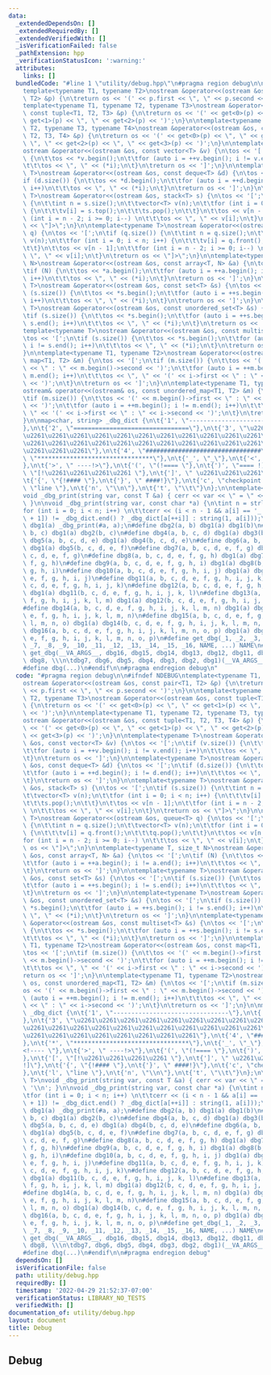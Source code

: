 ```yaml
---
data:
  _extendedDependsOn: []
  _extendedRequiredBy: []
  _extendedVerifiedWith: []
  _isVerificationFailed: false
  _pathExtension: hpp
  _verificationStatusIcon: ':warning:'
  attributes:
    links: []
  bundledCode: "#line 1 \"utility/debug.hpp\"\n#pragma region debug\n\n#ifndef NDEBUG\n\
    template<typename T1, typename T2>\nostream &operator<<(ostream &os, const pair<T1,\
    \ T2> &p) {\n\treturn os << '(' << p.first << \", \" << p.second << ')';\n}\n\n\
    template<typename T1, typename T2, typename T3>\nostream &operator<<(ostream &os,\
    \ const tuple<T1, T2, T3> &p) {\n\treturn os << '(' << get<0>(p) << \", \" <<\
    \ get<1>(p) << \", \" << get<2>(p) << ')';\n}\n\ntemplate<typename T1, typename\
    \ T2, typename T3, typename T4>\nostream &operator<<(ostream &os, const tuple<T1,\
    \ T2, T3, T4> &p) {\n\treturn os << '(' << get<0>(p) << \", \" << get<1>(p) <<\
    \ \", \" << get<2>(p) << \", \" << get<3>(p) << ')';\n}\n\ntemplate<typename T>\n\
    ostream &operator<<(ostream &os, const vector<T> &v) {\n\tos << '[';\n\tif (v.size())\
    \ {\n\t\tos << *v.begin();\n\t\tfor (auto i = ++v.begin(); i != v.end(); i++)\n\
    \t\t\tos << \", \" << (*i);\n\t}\n\treturn os << ']';\n}\n\ntemplate<typename\
    \ T>\nostream &operator<<(ostream &os, const deque<T> &d) {\n\tos << '[';\n\t\
    if (d.size()) {\n\t\tos << *d.begin();\n\t\tfor (auto i = ++d.begin(); i != d.end();\
    \ i++)\n\t\t\tos << \", \" << (*i);\n\t}\n\treturn os << ']';\n}\n\ntemplate<typename\
    \ T>\nostream &operator<<(ostream &os, stack<T> s) {\n\tos << '[';\n\tif (s.size())\
    \ {\n\t\tint n = s.size();\n\t\tvector<T> v(n);\n\t\tfor (int i = 0; i < n; i++)\
    \ {\n\t\t\tv[i] = s.top();\n\t\t\ts.pop();\n\t\t}\n\t\tos << v[n - 1];\n\t\tfor\
    \ (int i = n - 2; i >= 0; i--) \n\t\t\tos << \", \" << v[i];\n\t}\n\treturn os\
    \ << \"]>\";\n}\n\ntemplate<typename T>\nostream &operator<<(ostream &os, queue<T>\
    \ q) {\n\tos << '[';\n\tif (q.size()) {\n\t\tint n = q.size();\n\t\tvector<T>\
    \ v(n);\n\t\tfor (int i = 0; i < n; i++) {\n\t\t\tv[i] = q.front();\n\t\t\tq.pop();\n\
    \t\t}\n\t\tos << v[n - 1];\n\t\tfor (int i = n - 2; i >= 0; i--) \n\t\t\tos <<\
    \ \", \" << v[i];\n\t}\n\treturn os << \"]>\";\n}\n\ntemplate<typename T, size_t\
    \ N>\nostream &operator<<(ostream &os, const array<T, N> &a) {\n\tos << '[';\n\
    \tif (N) {\n\t\tos << *a.begin();\n\t\tfor (auto i = ++a.begin(); i != a.end();\
    \ i++)\n\t\t\tos << \", \" << (*i);\n\t}\n\treturn os << ']';\n}\n\ntemplate<typename\
    \ T>\nostream &operator<<(ostream &os, const set<T> &s) {\n\tos << '[';\n\tif\
    \ (s.size()) {\n\t\tos << *s.begin();\n\t\tfor (auto i = ++s.begin(); i != s.end();\
    \ i++)\n\t\t\tos << \", \" << (*i);\n\t}\n\treturn os << ']';\n}\n\ntemplate<typename\
    \ T>\nostream &operator<<(ostream &os, const unordered_set<T> &s) {\n\tos << '[';\n\
    \tif (s.size()) {\n\t\tos << *s.begin();\n\t\tfor (auto i = ++s.begin(); i !=\
    \ s.end(); i++)\n\t\t\tos << \", \" << (*i);\n\t}\n\treturn os << ']';\n}\n\n\
    template<typename T>\nostream &operator<<(ostream &os, const multiset<T> &s) {\n\
    \tos << '[';\n\tif (s.size()) {\n\t\tos << *s.begin();\n\t\tfor (auto i = ++s.begin();\
    \ i != s.end(); i++)\n\t\t\tos << \", \" << (*i);\n\t}\n\treturn os << ']';\n\
    }\n\ntemplate<typename T1, typename T2>\nostream &operator<<(ostream &os, const\
    \ map<T1, T2> &m) {\n\tos << '[';\n\tif (m.size()) {\n\t\tos << '(' << m.begin()->first\
    \ << \" : \" << m.begin()->second << ')';\n\t\tfor (auto i = ++m.begin(); i !=\
    \ m.end(); i++)\n\t\t\tos << \", \" << '(' << i->first << \" : \" << i->second\
    \ << ')';\n\t}\n\treturn os << ']';\n}\n\ntemplate<typename T1, typename T2>\n\
    ostream& operator<<(ostream& os, const unordered_map<T1, T2> &m) {\n\tos << '[';\n\
    \tif (m.size()) {\n\t\tos << '(' << m.begin()->first << \" : \" << m.begin()->second\
    \ << ')';\n\t\tfor (auto i = ++m.begin(); i != m.end(); i++)\n\t\t\tos << \",\
    \ \" << '(' << i->first << \" : \" << i->second << ')';\n\t}\n\treturn os << ']';\n\
    }\n\nmap<char, string> _dbg_dict {\n\t{'1', \"--------------------------------\"\
    },\n\t{'2', \"================================\"},\n\t{'3', \"\u2261\u2261\u2261\
    \u2261\u2261\u2261\u2261\u2261\u2261\u2261\u2261\u2261\u2261\u2261\u2261\u2261\
    \u2261\u2261\u2261\u2261\u2261\u2261\u2261\u2261\u2261\u2261\u2261\u2261\u2261\
    \u2261\u2261\u2261\"},\n\t{'4', \"################################\"},\n\t{'*',\
    \ \"********************************\"},\n\t{'_', \"_\"},\n\t{'<', \"<!---- \"\
    },\n\t{'>', \" ----!>\"},\n\t{'(', \"(!==== \"},\n\t{')', \"==== !)\"},\n\t{'[',\
    \ \"[!\u2261\u2261\u2261\u2261 \"},\n\t{']', \" \u2261\u2261\u2261\u2261!]\"},\n\
    \t{'{', \"{!#### \"},\n\t{'}', \" ####!}\"},\n\t{'c', \"checkpoint \"},\n\t{'l',\
    \ \"line \"},\n\t{'n', \"\\n\"},\n\t{'t', \"\\t\"}\n};\n\ntemplate<typename T>\n\
    void _dbg_print(string var, const T &a) { cerr << var << \" = \" << a << '\\n';\
    \ }\n\nvoid _dbg_print(string var, const char *a) {\n\tint n = strlen(a);\n\t\
    for (int i = 0; i < n; i++) \n\t\tcerr << (i < n - 1 && a[i] == '_' && _dbg_dict.find(a[i\
    \ + 1]) != _dbg_dict.end() ? _dbg_dict[a[++i]] : string(1, a[i]));\n}\n\n#define\
    \ dbg1(a) _dbg_print(#a, a);\n#define dbg2(a, b) dbg1(a) dbg1(b)\n#define dbg3(a,\
    \ b, c) dbg1(a) dbg2(b, c)\n#define dbg4(a, b, c, d) dbg1(a) dbg3(b, c, d)\n#define\
    \ dbg5(a, b, c, d, e) dbg1(a) dbg4(b, c, d, e)\n#define dbg6(a, b, c, d, e, f)\
    \ dbg1(a) dbg5(b, c, d, e, f)\n#define dbg7(a, b, c, d, e, f, g) dbg1(a) dbg6(b,\
    \ c, d, e, f, g)\n#define dbg8(a, b, c, d, e, f, g, h) dbg1(a) dbg7(b, c, d, e,\
    \ f, g, h)\n#define dbg9(a, b, c, d, e, f, g, h, i) dbg1(a) dbg8(b, c, d, e, f,\
    \ g, h, i)\n#define dbg10(a, b, c, d, e, f, g, h, i, j) dbg1(a) dbg9(b, c, d,\
    \ e, f, g, h, i, j)\n#define dbg11(a, b, c, d, e, f, g, h, i, j, k) dbg1(a) dbg10(b,\
    \ c, d, e, f, g, h, i, j, k)\n#define dbg12(a, b, c, d, e, f, g, h, i, j, k, l)\
    \ dbg1(a) dbg11(b, c, d, e, f, g, h, i, j, k, l)\n#define dbg13(a, b, c, d, e,\
    \ f, g, h, i, j, k, l, m) dbg1(a) dbg12(b, c, d, e, f, g, h, i, j, k, l, m)\n\
    #define dbg14(a, b, c, d, e, f, g, h, i, j, k, l, m, n) dbg1(a) dbg13(b, c, d,\
    \ e, f, g, h, i, j, k, l, m, n)\n#define dbg15(a, b, c, d, e, f, g, h, i, j, k,\
    \ l, m, n, o) dbg1(a) dbg14(b, c, d, e, f, g, h, i, j, k, l, m, n, o)\n#define\
    \ dbg16(a, b, c, d, e, f, g, h, i, j, k, l, m, n, o, p) dbg1(a) dbg15(b, c, d,\
    \ e, f, g, h, i, j, k, l, m, n, o, p)\n#define get_dbg(_1, _2, _3, _4, _5, _6,\
    \ _7, _8, _9, _10, _11, _12, _13, _14, _15, _16, NAME, ...) NAME\n#define dbg(...)\
    \ get_dbg(__VA_ARGS__, dbg16, dbg15, dbg14, dbg13, dbg12, dbg11, dbg10, dbg9,\
    \ dbg8, \\\n\tdbg7, dbg6, dbg5, dbg4, dbg3, dbg2, dbg1)(__VA_ARGS__)\n#else\n\
    #define dbg(...)\n#endif\n\n#pragma endregion debug\n"
  code: "#pragma region debug\n\n#ifndef NDEBUG\ntemplate<typename T1, typename T2>\n\
    ostream &operator<<(ostream &os, const pair<T1, T2> &p) {\n\treturn os << '('\
    \ << p.first << \", \" << p.second << ')';\n}\n\ntemplate<typename T1, typename\
    \ T2, typename T3>\nostream &operator<<(ostream &os, const tuple<T1, T2, T3> &p)\
    \ {\n\treturn os << '(' << get<0>(p) << \", \" << get<1>(p) << \", \" << get<2>(p)\
    \ << ')';\n}\n\ntemplate<typename T1, typename T2, typename T3, typename T4>\n\
    ostream &operator<<(ostream &os, const tuple<T1, T2, T3, T4> &p) {\n\treturn os\
    \ << '(' << get<0>(p) << \", \" << get<1>(p) << \", \" << get<2>(p) << \", \"\
    \ << get<3>(p) << ')';\n}\n\ntemplate<typename T>\nostream &operator<<(ostream\
    \ &os, const vector<T> &v) {\n\tos << '[';\n\tif (v.size()) {\n\t\tos << *v.begin();\n\
    \t\tfor (auto i = ++v.begin(); i != v.end(); i++)\n\t\t\tos << \", \" << (*i);\n\
    \t}\n\treturn os << ']';\n}\n\ntemplate<typename T>\nostream &operator<<(ostream\
    \ &os, const deque<T> &d) {\n\tos << '[';\n\tif (d.size()) {\n\t\tos << *d.begin();\n\
    \t\tfor (auto i = ++d.begin(); i != d.end(); i++)\n\t\t\tos << \", \" << (*i);\n\
    \t}\n\treturn os << ']';\n}\n\ntemplate<typename T>\nostream &operator<<(ostream\
    \ &os, stack<T> s) {\n\tos << '[';\n\tif (s.size()) {\n\t\tint n = s.size();\n\
    \t\tvector<T> v(n);\n\t\tfor (int i = 0; i < n; i++) {\n\t\t\tv[i] = s.top();\n\
    \t\t\ts.pop();\n\t\t}\n\t\tos << v[n - 1];\n\t\tfor (int i = n - 2; i >= 0; i--)\
    \ \n\t\t\tos << \", \" << v[i];\n\t}\n\treturn os << \"]>\";\n}\n\ntemplate<typename\
    \ T>\nostream &operator<<(ostream &os, queue<T> q) {\n\tos << '[';\n\tif (q.size())\
    \ {\n\t\tint n = q.size();\n\t\tvector<T> v(n);\n\t\tfor (int i = 0; i < n; i++)\
    \ {\n\t\t\tv[i] = q.front();\n\t\t\tq.pop();\n\t\t}\n\t\tos << v[n - 1];\n\t\t\
    for (int i = n - 2; i >= 0; i--) \n\t\t\tos << \", \" << v[i];\n\t}\n\treturn\
    \ os << \"]>\";\n}\n\ntemplate<typename T, size_t N>\nostream &operator<<(ostream\
    \ &os, const array<T, N> &a) {\n\tos << '[';\n\tif (N) {\n\t\tos << *a.begin();\n\
    \t\tfor (auto i = ++a.begin(); i != a.end(); i++)\n\t\t\tos << \", \" << (*i);\n\
    \t}\n\treturn os << ']';\n}\n\ntemplate<typename T>\nostream &operator<<(ostream\
    \ &os, const set<T> &s) {\n\tos << '[';\n\tif (s.size()) {\n\t\tos << *s.begin();\n\
    \t\tfor (auto i = ++s.begin(); i != s.end(); i++)\n\t\t\tos << \", \" << (*i);\n\
    \t}\n\treturn os << ']';\n}\n\ntemplate<typename T>\nostream &operator<<(ostream\
    \ &os, const unordered_set<T> &s) {\n\tos << '[';\n\tif (s.size()) {\n\t\tos <<\
    \ *s.begin();\n\t\tfor (auto i = ++s.begin(); i != s.end(); i++)\n\t\t\tos <<\
    \ \", \" << (*i);\n\t}\n\treturn os << ']';\n}\n\ntemplate<typename T>\nostream\
    \ &operator<<(ostream &os, const multiset<T> &s) {\n\tos << '[';\n\tif (s.size())\
    \ {\n\t\tos << *s.begin();\n\t\tfor (auto i = ++s.begin(); i != s.end(); i++)\n\
    \t\t\tos << \", \" << (*i);\n\t}\n\treturn os << ']';\n}\n\ntemplate<typename\
    \ T1, typename T2>\nostream &operator<<(ostream &os, const map<T1, T2> &m) {\n\
    \tos << '[';\n\tif (m.size()) {\n\t\tos << '(' << m.begin()->first << \" : \"\
    \ << m.begin()->second << ')';\n\t\tfor (auto i = ++m.begin(); i != m.end(); i++)\n\
    \t\t\tos << \", \" << '(' << i->first << \" : \" << i->second << ')';\n\t}\n\t\
    return os << ']';\n}\n\ntemplate<typename T1, typename T2>\nostream& operator<<(ostream&\
    \ os, const unordered_map<T1, T2> &m) {\n\tos << '[';\n\tif (m.size()) {\n\t\t\
    os << '(' << m.begin()->first << \" : \" << m.begin()->second << ')';\n\t\tfor\
    \ (auto i = ++m.begin(); i != m.end(); i++)\n\t\t\tos << \", \" << '(' << i->first\
    \ << \" : \" << i->second << ')';\n\t}\n\treturn os << ']';\n}\n\nmap<char, string>\
    \ _dbg_dict {\n\t{'1', \"--------------------------------\"},\n\t{'2', \"================================\"\
    },\n\t{'3', \"\u2261\u2261\u2261\u2261\u2261\u2261\u2261\u2261\u2261\u2261\u2261\
    \u2261\u2261\u2261\u2261\u2261\u2261\u2261\u2261\u2261\u2261\u2261\u2261\u2261\
    \u2261\u2261\u2261\u2261\u2261\u2261\u2261\u2261\"},\n\t{'4', \"################################\"\
    },\n\t{'*', \"********************************\"},\n\t{'_', \"_\"},\n\t{'<', \"\
    <!---- \"},\n\t{'>', \" ----!>\"},\n\t{'(', \"(!==== \"},\n\t{')', \"==== !)\"\
    },\n\t{'[', \"[!\u2261\u2261\u2261\u2261 \"},\n\t{']', \" \u2261\u2261\u2261\u2261\
    !]\"},\n\t{'{', \"{!#### \"},\n\t{'}', \" ####!}\"},\n\t{'c', \"checkpoint \"\
    },\n\t{'l', \"line \"},\n\t{'n', \"\\n\"},\n\t{'t', \"\\t\"}\n};\n\ntemplate<typename\
    \ T>\nvoid _dbg_print(string var, const T &a) { cerr << var << \" = \" << a <<\
    \ '\\n'; }\n\nvoid _dbg_print(string var, const char *a) {\n\tint n = strlen(a);\n\
    \tfor (int i = 0; i < n; i++) \n\t\tcerr << (i < n - 1 && a[i] == '_' && _dbg_dict.find(a[i\
    \ + 1]) != _dbg_dict.end() ? _dbg_dict[a[++i]] : string(1, a[i]));\n}\n\n#define\
    \ dbg1(a) _dbg_print(#a, a);\n#define dbg2(a, b) dbg1(a) dbg1(b)\n#define dbg3(a,\
    \ b, c) dbg1(a) dbg2(b, c)\n#define dbg4(a, b, c, d) dbg1(a) dbg3(b, c, d)\n#define\
    \ dbg5(a, b, c, d, e) dbg1(a) dbg4(b, c, d, e)\n#define dbg6(a, b, c, d, e, f)\
    \ dbg1(a) dbg5(b, c, d, e, f)\n#define dbg7(a, b, c, d, e, f, g) dbg1(a) dbg6(b,\
    \ c, d, e, f, g)\n#define dbg8(a, b, c, d, e, f, g, h) dbg1(a) dbg7(b, c, d, e,\
    \ f, g, h)\n#define dbg9(a, b, c, d, e, f, g, h, i) dbg1(a) dbg8(b, c, d, e, f,\
    \ g, h, i)\n#define dbg10(a, b, c, d, e, f, g, h, i, j) dbg1(a) dbg9(b, c, d,\
    \ e, f, g, h, i, j)\n#define dbg11(a, b, c, d, e, f, g, h, i, j, k) dbg1(a) dbg10(b,\
    \ c, d, e, f, g, h, i, j, k)\n#define dbg12(a, b, c, d, e, f, g, h, i, j, k, l)\
    \ dbg1(a) dbg11(b, c, d, e, f, g, h, i, j, k, l)\n#define dbg13(a, b, c, d, e,\
    \ f, g, h, i, j, k, l, m) dbg1(a) dbg12(b, c, d, e, f, g, h, i, j, k, l, m)\n\
    #define dbg14(a, b, c, d, e, f, g, h, i, j, k, l, m, n) dbg1(a) dbg13(b, c, d,\
    \ e, f, g, h, i, j, k, l, m, n)\n#define dbg15(a, b, c, d, e, f, g, h, i, j, k,\
    \ l, m, n, o) dbg1(a) dbg14(b, c, d, e, f, g, h, i, j, k, l, m, n, o)\n#define\
    \ dbg16(a, b, c, d, e, f, g, h, i, j, k, l, m, n, o, p) dbg1(a) dbg15(b, c, d,\
    \ e, f, g, h, i, j, k, l, m, n, o, p)\n#define get_dbg(_1, _2, _3, _4, _5, _6,\
    \ _7, _8, _9, _10, _11, _12, _13, _14, _15, _16, NAME, ...) NAME\n#define dbg(...)\
    \ get_dbg(__VA_ARGS__, dbg16, dbg15, dbg14, dbg13, dbg12, dbg11, dbg10, dbg9,\
    \ dbg8, \\\n\tdbg7, dbg6, dbg5, dbg4, dbg3, dbg2, dbg1)(__VA_ARGS__)\n#else\n\
    #define dbg(...)\n#endif\n\n#pragma endregion debug"
  dependsOn: []
  isVerificationFile: false
  path: utility/debug.hpp
  requiredBy: []
  timestamp: '2022-04-29 21:52:37-07:00'
  verificationStatus: LIBRARY_NO_TESTS
  verifiedWith: []
documentation_of: utility/debug.hpp
layout: document
title: Debug
---
```


## Debug